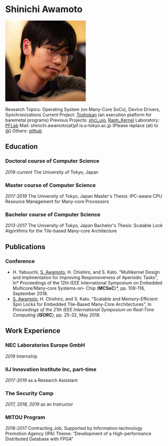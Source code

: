 Shinichi Awamoto
================
<img src="icon_small.jpg" width="256">

Research Topics: Operating System (on Many-Core SoCs), Device Drivers, Synchronizations
Current Project: [Toshokan](https://github.com/PFLab-OS/Toshokan) (an execution platform for baremetal programs)
Previous Projects: [xhci_uio](https://github.com/liva/xhci_uio), [Raph_Kernel](https://github.com/PFLab-OS/Raph_Kernel)
Laboratory: [PFLab](https://www.pf.is.s.u-tokyo.ac.jp)
Mail: shinichi.awamoto(at)pf.is.u-tokyo.ac.jp (Please replace (at) to @)
Others: [github](https://github.com/liva/)

## Education
### Doctoral course of Computer Science
*2019-current*
The University of Tokyo, Japan

### Master course of Computer Science
*2017-2019*
The University of Tokyo, Japan
Master's Thesis: IPC-aware CPU Resource Management for Many-core Processors

### Bachelor course of Computer Science
*2013-2017*
The University of Tokyo, Japan
Bachelor's Thesis: Scalable Lock Algorithms for the Tile-based Many-core Architecture

## Publications
### Conference
- H. Yabuuchi, <u>S. Awamoto</u>, H. Chishiro, and S. Kato. ”Multikernel Design and Implmentation for Improving Responsiveness of Aperiodic Tasks”, In* Proceedings of the 12th IEEE International Symposium on Embedded Multicore/Many-core Systems-on-
Chip (__MCSoC__)*, pp. 109-116, September 2018.
- <u>S. Awamoto</u>, H. Chishiro, and S. Kato. ”Scalable and Memory-Efficient Spin Locks for Embedded Tile-Based Many-Core Architectures”, I*n Proceedings of the 21th IEEE International Symposium on Real-Time Computing (__ISORC__)*, pp. 25-32, May 2018.

## Work Experience
### NEC Laboratories Europe GmbH
*2019*
Internship

### IIJ Innovation Institute Inc, part-time
*2017-2019*
as a Research Assistant

### The Security Camp
*2017, 2018, 2019*
as an Instructor

### MITOU Program
*2016-2017*
Contracting Job, Supported by Information-technology Promotion Agency (IPA)
Theme: ”Development of a High-performance Distributed Database with FPGA”